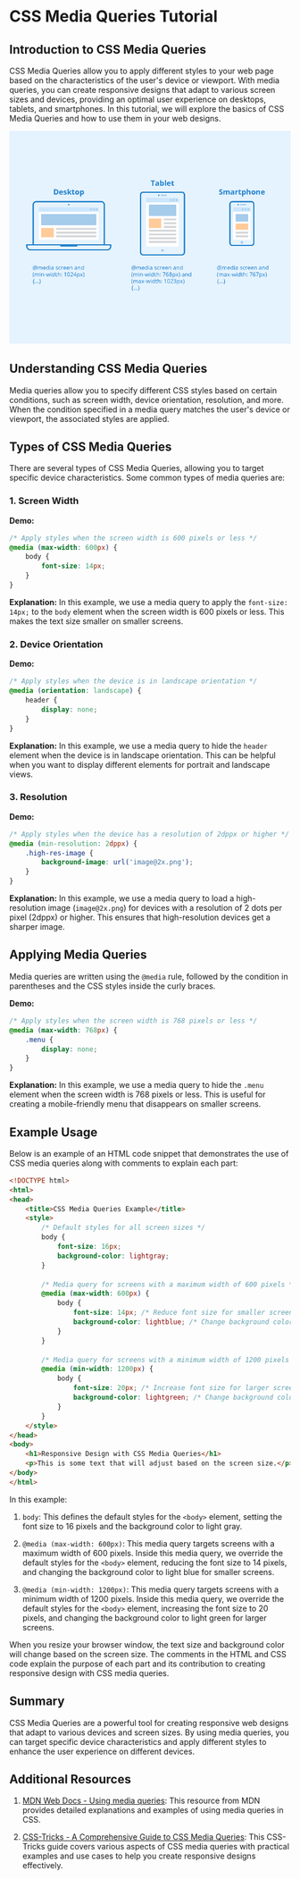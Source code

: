 # CSS Media Queries Tutorial

## Introduction to CSS Media Queries

CSS Media Queries allow you to apply different styles to your web page based on the characteristics of the user's device or viewport. With media queries, you can create responsive designs that adapt to various screen sizes and devices, providing an optimal user experience on desktops, tablets, and smartphones. In this tutorial, we will explore the basics of CSS Media Queries and how to use them in your web designs.

![Data Types](../../Assets/Media-Queries.png)

## Understanding CSS Media Queries

Media queries allow you to specify different CSS styles based on certain conditions, such as screen width, device orientation, resolution, and more. When the condition specified in a media query matches the user's device or viewport, the associated styles are applied.

## Types of CSS Media Queries

There are several types of CSS Media Queries, allowing you to target specific device characteristics. Some common types of media queries are:

### 1. Screen Width

**Demo:**
```css
/* Apply styles when the screen width is 600 pixels or less */
@media (max-width: 600px) {
    body {
        font-size: 14px;
    }
}
```

**Explanation:**
In this example, we use a media query to apply the `font-size: 14px;` to the `body` element when the screen width is 600 pixels or less. This makes the text size smaller on smaller screens.

### 2. Device Orientation

**Demo:**
```css
/* Apply styles when the device is in landscape orientation */
@media (orientation: landscape) {
    header {
        display: none;
    }
}
```

**Explanation:**
In this example, we use a media query to hide the `header` element when the device is in landscape orientation. This can be helpful when you want to display different elements for portrait and landscape views.

### 3. Resolution

**Demo:**
```css
/* Apply styles when the device has a resolution of 2dppx or higher */
@media (min-resolution: 2dppx) {
    .high-res-image {
        background-image: url('image@2x.png');
    }
}
```

**Explanation:**
In this example, we use a media query to load a high-resolution image (`image@2x.png`) for devices with a resolution of 2 dots per pixel (2dppx) or higher. This ensures that high-resolution devices get a sharper image.

## Applying Media Queries

Media queries are written using the `@media` rule, followed by the condition in parentheses and the CSS styles inside the curly braces.

**Demo:**
```css
/* Apply styles when the screen width is 768 pixels or less */
@media (max-width: 768px) {
    .menu {
        display: none;
    }
}
```

**Explanation:**
In this example, we use a media query to hide the `.menu` element when the screen width is 768 pixels or less. This is useful for creating a mobile-friendly menu that disappears on smaller screens.

## Example Usage
 Below is an example of an HTML code snippet that demonstrates the use of CSS media queries along with comments to explain each part:

```html
<!DOCTYPE html>
<html>
<head>
    <title>CSS Media Queries Example</title>
    <style>
        /* Default styles for all screen sizes */
        body {
            font-size: 16px;
            background-color: lightgray;
        }

        /* Media query for screens with a maximum width of 600 pixels */
        @media (max-width: 600px) {
            body {
                font-size: 14px; /* Reduce font size for smaller screens */
                background-color: lightblue; /* Change background color for smaller screens */
            }
        }

        /* Media query for screens with a minimum width of 1200 pixels */
        @media (min-width: 1200px) {
            body {
                font-size: 20px; /* Increase font size for larger screens */
                background-color: lightgreen; /* Change background color for larger screens */
            }
        }
    </style>
</head>
<body>
    <h1>Responsive Design with CSS Media Queries</h1>
    <p>This is some text that will adjust based on the screen size.</p>
</body>
</html>
```

In this example:

1. `body`: This defines the default styles for the `<body>` element, setting the font size to 16 pixels and the background color to light gray.

2. `@media (max-width: 600px)`: This media query targets screens with a maximum width of 600 pixels. Inside this media query, we override the default styles for the `<body>` element, reducing the font size to 14 pixels, and changing the background color to light blue for smaller screens.

3. `@media (min-width: 1200px)`: This media query targets screens with a minimum width of 1200 pixels. Inside this media query, we override the default styles for the `<body>` element, increasing the font size to 20 pixels, and changing the background color to light green for larger screens.

When you resize your browser window, the text size and background color will change based on the screen size. The comments in the HTML and CSS code explain the purpose of each part and its contribution to creating responsive design with CSS media queries.
## Summary

CSS Media Queries are a powerful tool for creating responsive web designs that adapt to various devices and screen sizes. By using media queries, you can target specific device characteristics and apply different styles to enhance the user experience on different devices.

## Additional Resources

1. [MDN Web Docs - Using media queries](https://developer.mozilla.org/en-US/docs/Web/CSS/Media_Queries/Using_media_queries): This resource from MDN provides detailed explanations and examples of using media queries in CSS.

2. [CSS-Tricks - A Comprehensive Guide to CSS Media Queries](https://css-tricks.com/a-complete-guide-to-css-media-queries/): This CSS-Tricks guide covers various aspects of CSS media queries with practical examples and use cases to help you create responsive designs effectively.